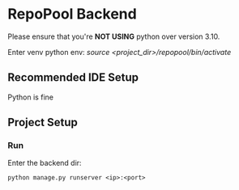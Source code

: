 # RepoPool Backend

Please ensure that you're **NOT USING** python over version 3.10.

Enter venv python env: *source <project_dir>/repopool/bin/activate*

## Recommended IDE Setup

Python is fine

## Project Setup

### Run

Enter the backend dir:

```ssh
python manage.py runserver <ip>:<port>
```
